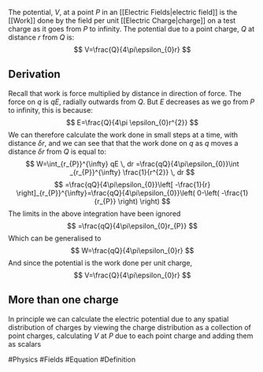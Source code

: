 The potential, $V$, at a point $P$ in an [[Electric Fields|electric field]] is the [[Work]] done by the field per unit [[Electric Charge|charge]] on a test charge as it goes from $P$ to infinity. The potential due to a point charge, $Q$ at distance $r$ from $Q$ is:
$$
V=\frac{Q}{4\pi\epsilon_{0}r}
$$
## Derivation
Recall that work is force multiplied by distance in direction of force. The force on $q$ is $qE$, radially outwards from $Q$. But $E$ decreases as we go from $P$ to infinity, this is because:
$$
E=\frac{Q}{4\pi \epsilon_{0}r^{2}}
$$
 We can therefore calculate the work done in small steps at a time, with distance $\delta r$, and we can see that that the work done on $q$ as $q$ moves a distance $\delta r$ from $Q$ is equal to:
 $$
W=\int_{r_{P}}^{\infty} qE \, dr =\frac{qQ}{4\pi\epsilon_{0}}\int _{r_{P}}^{\infty} \frac{1}{r^{2}} \, dr 
$$
$$
=\frac{qQ}{4\pi\epsilon_{0}}\left[ -\frac{1}{r} \right]_{r_{P}}^{\infty}=\frac{qQ}{4\pi\epsilon_{0}}\left( 0-\left( -\frac{1}{r_{P}} \right) \right)
$$
The limits in the above integration have been ignored
$$
=\frac{qQ}{4\pi\epsilon_{0}r_{P}}
$$
Which can be generalised to
$$
W=\frac{qQ}{4\pi\epsilon_{0}r}
$$
And since the potential is the work done per unit charge,
$$
V=\frac{Q}{4\pi\epsilon_{0}r}
$$
## More than one charge
In principle we can calculate the electric potential due to any spatial distribution of charges by viewing the charge distribution as a collection of point charges, calculating $V$ at $P$ due to each point charge and adding them as scalars

#Physics #Fields #Equation #Definition